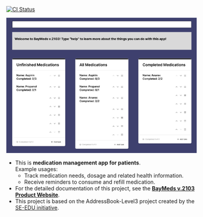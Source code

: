 [![CI Status](https://github.com/AY2324S1-CS2103T-T15-2/tp/actions/workflows/gradle.yml/badge.svg)](https://github.com/AY2324S1-CS2103T-T15-2/tp/actions)

![Ui](docs/images/Ui.png)

* This is **medication management app for patients**.<br>
  Example usages:
  * Track medication needs, dosage and related health information.
  * Receive reminders to consume and refill medication.
* For the detailed documentation of this project, see the **[BayMeds v.2103 Product Website](https://ay2324s1-cs2103t-t15-2.github.io/tp/)**.
* This project is based on the AddressBook-Level3 project created by the [SE-EDU initiative](https://se-education.org).

